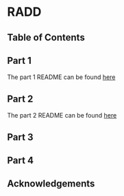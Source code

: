 # RADD

## Table of Contents

## Part 1

The part 1 README can be found [here](https://github.com/BCCDC-DSI/RADD/blob/main/workflows/part1/README.md)

## Part 2

The part 2 README can be found [here](https://github.com/BCCDC-DSI/RADD/blob/main/workflows/part2_version2/readme.md)

## Part 3

## Part 4

## Acknowledgements 
 
